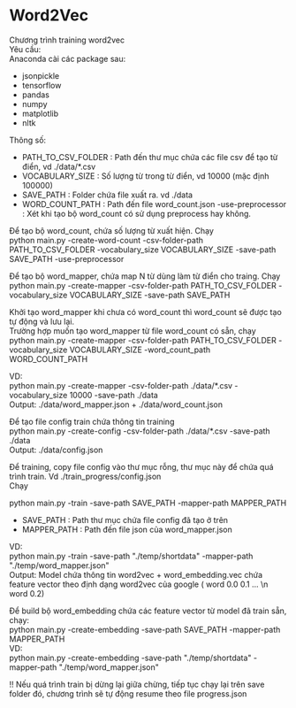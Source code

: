 # Word2Vec

Chương trình training word2vec  
Yêu cầu:  
Anaconda cài các package sau:
* jsonpickle  
* tensorflow  
* pandas  
* numpy  
* matplotlib  
* nltk  

  
Thông số:  
* PATH_TO_CSV_FOLDER : Path đến thư mục chứa các file csv để tạo từ điển, vd ./data/*.csv  
* VOCABULARY_SIZE : Số lượng từ trong từ điển, vd 10000 (mặc định 100000)  
* SAVE_PATH : Folder chứa file xuất ra. vd ./data   
* WORD_COUNT_PATH : Path đến file word_count.json
-use-preprocessor : Xét khi tạo bộ word_count có sử dụng preprocess hay không.

Để tạo bộ word_count, chứa số lượng từ xuất hiện. Chạy  
python main.py -create-word-count -csv-folder-path PATH_TO_CSV_FOLDER -vocabulary_size VOCABULARY_SIZE -save-path SAVE_PATH -use-preprocessor


Để tạo bộ word_mapper, chứa map N từ dùng làm từ điển cho traing. Chạy  
python main.py -create-mapper -csv-folder-path PATH_TO_CSV_FOLDER -vocabulary_size VOCABULARY_SIZE -save-path SAVE_PATH  

Khởi tạo word_mapper khi chưa có word_count thì word_count sẽ được tạo tự động và lưu lại.   
Trường hợp muốn tạo word_mapper từ file word_count có sẵn, chạy  
python main.py -create-mapper -csv-folder-path PATH_TO_CSV_FOLDER -vocabulary_size VOCABULARY_SIZE -word_count_path WORD_COUNT_PATH  


VD:  
python main.py -create-mapper -csv-folder-path ./data/*.csv -vocabulary_size 10000 -save-path ./data  
Output: ./data/word_mapper.json  + ./data/word_count.json

Để tạo file config train chứa thông tin training  
python main.py -create-config -csv-folder-path ./data/*.csv -save-path ./data  
Output: ./data/config.json  

Để training, copy file config vào thư mục rỗng, thư mục này để chứa quá trình train. Vd ./train_progress/config.json  
Chạy  
  
python main.py -train -save-path SAVE_PATH -mapper-path MAPPER_PATH  
* SAVE_PATH : Path thư mục chứa file config đã tạo ở trên  
* MAPPER_PATH : Path đến file json của word_mapper.json  
  
VD:  
python main.py -train -save-path "./temp/shortdata" -mapper-path "./temp/word_mapper.json"  
Output: Model chứa thông tin word2vec + word_embedding.vec chứa feature vector theo định dạng word2vec của google ( word 0.0 0.1 ... \n word 0.2)   

Để build bộ word_embedding chứa các feature vector từ model đã train sẵn, chạy:  
python main.py -create-embedding -save-path SAVE_PATH -mapper-path MAPPER_PATH   
VD:  
python main.py -create-embedding -save-path "./temp/shortdata" -mapper-path "./temp/word_mapper.json"  


!! Nếu quá trình train bị dừng lại giữa chừng, tiếp tục chạy lại trên save folder đó, chương trình sẽ tự động resume theo file progress.json  

